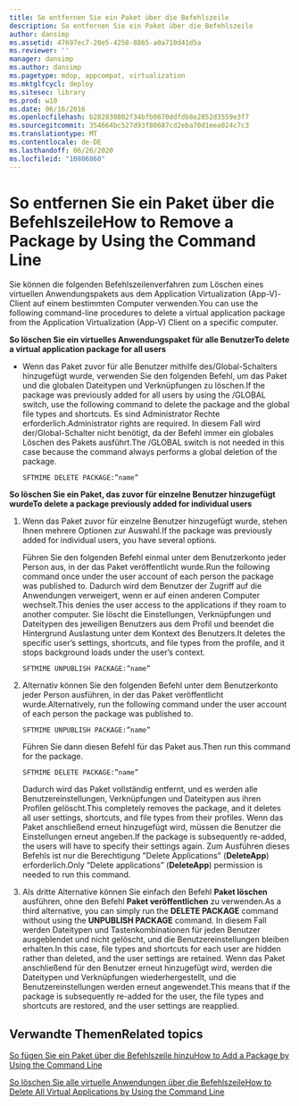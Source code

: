 ```yaml
---
title: So entfernen Sie ein Paket über die Befehlszeile
description: So entfernen Sie ein Paket über die Befehlszeile
author: dansimp
ms.assetid: 47697ec7-20e5-4258-8865-a0a710d41d5a
ms.reviewer: ''
manager: dansimp
ms.author: dansimp
ms.pagetype: mdop, appcompat, virtualization
ms.mktglfcycl: deploy
ms.sitesec: library
ms.prod: w10
ms.date: 06/16/2016
ms.openlocfilehash: b282830802f34bfb0670ddfdb8e2852d3559e3f7
ms.sourcegitcommit: 354664bc527d93f80687cd2eba70d1eea024c7c3
ms.translationtype: MT
ms.contentlocale: de-DE
ms.lasthandoff: 06/26/2020
ms.locfileid: "10806860"
---
```

# <span data-ttu-id="869f5-103">So entfernen Sie ein Paket über die Befehlszeile</span><span class="sxs-lookup"><span data-stu-id="869f5-103">How to Remove a Package by Using the Command Line</span></span>


<span data-ttu-id="869f5-104">Sie können die folgenden Befehlszeilenverfahren zum Löschen eines virtuellen Anwendungspakets aus dem Application Virtualization (App-V)-Client auf einem bestimmten Computer verwenden.</span><span class="sxs-lookup"><span data-stu-id="869f5-104">You can use the following command-line procedures to delete a virtual application package from the Application Virtualization (App-V) Client on a specific computer.</span></span>

**<span data-ttu-id="869f5-105">So löschen Sie ein virtuelles Anwendungspaket für alle Benutzer</span><span class="sxs-lookup"><span data-stu-id="869f5-105">To delete a virtual application package for all users</span></span>**

-   <span data-ttu-id="869f5-106">Wenn das Paket zuvor für alle Benutzer mithilfe des/Global-Schalters hinzugefügt wurde, verwenden Sie den folgenden Befehl, um das Paket und die globalen Dateitypen und Verknüpfungen zu löschen.</span><span class="sxs-lookup"><span data-stu-id="869f5-106">If the package was previously added for all users by using the /GLOBAL switch, use the following command to delete the package and the global file types and shortcuts.</span></span> <span data-ttu-id="869f5-107">Es sind Administrator Rechte erforderlich.</span><span class="sxs-lookup"><span data-stu-id="869f5-107">Administrator rights are required.</span></span> <span data-ttu-id="869f5-108">In diesem Fall wird der/Global-Schalter nicht benötigt, da der Befehl immer ein globales Löschen des Pakets ausführt.</span><span class="sxs-lookup"><span data-stu-id="869f5-108">The /GLOBAL switch is not needed in this case because the command always performs a global deletion of the package.</span></span>

    `SFTMIME DELETE PACKAGE:”name”`

**<span data-ttu-id="869f5-109">So löschen Sie ein Paket, das zuvor für einzelne Benutzer hinzugefügt wurde</span><span class="sxs-lookup"><span data-stu-id="869f5-109">To delete a package previously added for individual users</span></span>**

1.  <span data-ttu-id="869f5-110">Wenn das Paket zuvor für einzelne Benutzer hinzugefügt wurde, stehen Ihnen mehrere Optionen zur Auswahl.</span><span class="sxs-lookup"><span data-stu-id="869f5-110">If the package was previously added for individual users, you have several options.</span></span>

    <span data-ttu-id="869f5-111">Führen Sie den folgenden Befehl einmal unter dem Benutzerkonto jeder Person aus, in der das Paket veröffentlicht wurde.</span><span class="sxs-lookup"><span data-stu-id="869f5-111">Run the following command once under the user account of each person the package was published to.</span></span> <span data-ttu-id="869f5-112">Dadurch wird dem Benutzer der Zugriff auf die Anwendungen verweigert, wenn er auf einen anderen Computer wechselt.</span><span class="sxs-lookup"><span data-stu-id="869f5-112">This denies the user access to the applications if they roam to another computer.</span></span> <span data-ttu-id="869f5-113">Sie löscht die Einstellungen, Verknüpfungen und Dateitypen des jeweiligen Benutzers aus dem Profil und beendet die Hintergrund Auslastung unter dem Kontext des Benutzers.</span><span class="sxs-lookup"><span data-stu-id="869f5-113">It deletes the specific user’s settings, shortcuts, and file types from the profile, and it stops background loads under the user’s context.</span></span>

    `SFTMIME UNPUBLISH PACKAGE:”name”`

2.  <span data-ttu-id="869f5-114">Alternativ können Sie den folgenden Befehl unter dem Benutzerkonto jeder Person ausführen, in der das Paket veröffentlicht wurde.</span><span class="sxs-lookup"><span data-stu-id="869f5-114">Alternatively, run the following command under the user account of each person the package was published to.</span></span>

    `SFTMIME UNPUBLISH PACKAGE:”name”`

    <span data-ttu-id="869f5-115">Führen Sie dann diesen Befehl für das Paket aus.</span><span class="sxs-lookup"><span data-stu-id="869f5-115">Then run this command for the package.</span></span>

    `SFTMIME DELETE PACKAGE:”name”`

    <span data-ttu-id="869f5-116">Dadurch wird das Paket vollständig entfernt, und es werden alle Benutzereinstellungen, Verknüpfungen und Dateitypen aus ihren Profilen gelöscht.</span><span class="sxs-lookup"><span data-stu-id="869f5-116">This completely removes the package, and it deletes all user settings, shortcuts, and file types from their profiles.</span></span> <span data-ttu-id="869f5-117">Wenn das Paket anschließend erneut hinzugefügt wird, müssen die Benutzer die Einstellungen erneut angeben.</span><span class="sxs-lookup"><span data-stu-id="869f5-117">If the package is subsequently re-added, the users will have to specify their settings again.</span></span> <span data-ttu-id="869f5-118">Zum Ausführen dieses Befehls ist nur die Berechtigung "Delete Applications" (**DeleteApp**) erforderlich.</span><span class="sxs-lookup"><span data-stu-id="869f5-118">Only “Delete applications” (**DeleteApp**) permission is needed to run this command.</span></span>

3.  <span data-ttu-id="869f5-119">Als dritte Alternative können Sie einfach den Befehl **Paket löschen** ausführen, ohne den Befehl **Paket veröffentlichen** zu verwenden.</span><span class="sxs-lookup"><span data-stu-id="869f5-119">As a third alternative, you can simply run the **DELETE PACKAGE** command without using the **UNPUBLISH PACKAGE** command.</span></span> <span data-ttu-id="869f5-120">In diesem Fall werden Dateitypen und Tastenkombinationen für jeden Benutzer ausgeblendet und nicht gelöscht, und die Benutzereinstellungen bleiben erhalten.</span><span class="sxs-lookup"><span data-stu-id="869f5-120">In this case, file types and shortcuts for each user are hidden rather than deleted, and the user settings are retained.</span></span> <span data-ttu-id="869f5-121">Wenn das Paket anschließend für den Benutzer erneut hinzugefügt wird, werden die Dateitypen und Verknüpfungen wiederhergestellt, und die Benutzereinstellungen werden erneut angewendet.</span><span class="sxs-lookup"><span data-stu-id="869f5-121">This means that if the package is subsequently re-added for the user, the file types and shortcuts are restored, and the user settings are reapplied.</span></span>

## <span data-ttu-id="869f5-122">Verwandte Themen</span><span class="sxs-lookup"><span data-stu-id="869f5-122">Related topics</span></span>


[<span data-ttu-id="869f5-123">So fügen Sie ein Paket über die Befehlszeile hinzu</span><span class="sxs-lookup"><span data-stu-id="869f5-123">How to Add a Package by Using the Command Line</span></span>](how-to-add-a-package-by-using-the-command-line.md)

[<span data-ttu-id="869f5-124">So löschen Sie alle virtuelle Anwendungen über die Befehlszeile</span><span class="sxs-lookup"><span data-stu-id="869f5-124">How to Delete All Virtual Applications by Using the Command Line</span></span>](how-to-delete-all-virtual-applications-by-using-the-command-line.md)

 

 





